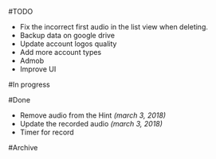 #TODO
- Fix the incorrect first audio in the list view when deleting.
- Backup data on google drive
- Update account logos quality
- Add more account types
- Admob
- Improve UI

#In progress

#Done
- Remove audio from the Hint _(march 3, 2018)_
- Update the recorded audio _(march 3, 2018)_
- Timer for record


#Archive